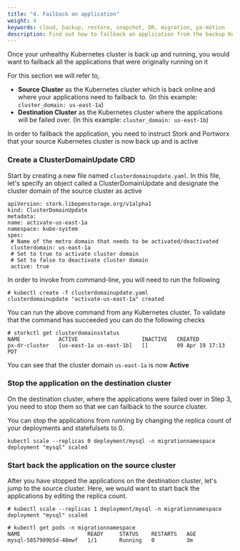 ```yaml
---
title: "4. Failback an application"
weight: 4
keywords: cloud, backup, restore, snapshot, DR, migration, px-motion
description: Find out how to failback an application from the backup Kubernetes cluster to the original one.
---
```


Once your unhealthy Kubernetes cluster is back up and running, you would want to failback all the applications that were originally running on it

For this section we will refer to,

* **Source Cluster** as the Kubernetes cluster which is back online and where your applications need to failback to. (In this example: `cluster_domain: us-east-1a`)
* **Destination Cluster** as the Kubernetes cluster where the applications will be failed over. (In this example: `cluster_domain: us-east-1b`)

In order to failback the application, you need to instruct Stork and Portworx that your source Kubernetes cluster is now back up and is active

### Create a ClusterDomainUpdate CRD

Start by creating a new file named `clusterdomainupdate.yaml`. In this file, let's specify an object called a ClusterDomainUpdate and designate the cluster domain of the source cluster as active

 ```text
 apiVersion: stork.libopenstorage.org/v1alpha1
kind: ClusterDomainUpdate
metadata:
 name: activate-us-east-1a
 namespace: kube-system
spec:
  # Name of the metro domain that needs to be activated/deactivated
  clusterdomain: us-east-1a
  # Set to true to activate cluster domain
  # Set to false to deactivate cluster domain
  active: true
 ```

In order to invoke from command-line, you will need to run the following

```text
# kubectl create -f clusterdomainupdate.yaml
clusterdomainupdate "activate-us-east-1a" created
```

You can run the above command from any Kubernetes cluster. To validate that the command has succeeded you can do the following checks

```
# storkctl get clusterdomainsstatus
NAME            ACTIVE                    INACTIVE   CREATED
px-dr-cluster   [us-east-1a us-east-1b]   []         09 Apr 19 17:13 PDT
```

You can see that the cluster domain `us-east-1a` is now **Active**

### Stop the application on the destination cluster

On the destination cluster, where the applications were failed over in Step 3, you need to stop them so that we can failback to the source cluster.

You can stop the applications from running by changing the replica count of your deployments and statefulsets to 0. 

```text
kubectl scale --replicas 0 deployment/mysql -n migrationnamespace
deployment "mysql" scaled
```


### Start back the application on the source cluster
After you have stopped the applications on the destination cluster, let's jump to the source cluster. Here, we would want to start back the applications by editing the replica count.

```
# kubectl scale --replicas 1 deployment/mysql -n migrationnamespace
deployment "mysql" scaled
```


```
# kubectl get pods -n migrationnamespace
NAME                     READY     STATUS    RESTARTS   AGE
mysql-5857989b5d-48mwf   1/1       Running   0          3m
```
